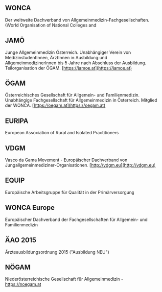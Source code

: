 ## WONCA

Der weltweite Dachverband von Allgemeinmedizin-Fachgesellschaften. \(World Organisation of National Colleges and 

## JAMÖ

Junge Allgemeinmedizin Österreich. Unabhängiger Verein von MedizinstudentInnen, ÄrztInnen in Ausbildung und AllgemeinmedizinerInnen bis 5 Jahre nach Abschluss der Ausbildung. Teilorganisation der ÖGAM. [https://jamoe.at](https://jamoe.at)

## ÖGAM

Österreichisches Gesellschaft für Allgemein- und Familienmedizin. Unabhängige Fachgesellschaft für Allgemeinmedizin in Österreich. Mitglied der WONCA. [https://oegam.at](https://oegam.at)

## EURIPA

European Association of Rural and Isolated Practitioners

## VDGM

Vasco da Gama Movement - Europäischer Dachverband von Jungallgemeinmediziner-Organisationen. [http://vdgm.eu](http://vdgm.eu)

## EQUIP

Europäische Arbeitsgruppe für Qualität in der Primärversorgung

## WONCA Europe

Europäischer Dachverband der Fachgesellschaften für Allgemein- und Familienmedizin

## ÄAO 2015

Ärzteausbildungsordnung 2015 \("Ausbildung NEU"\)

## NÖGAM

Niederösterreichische Gesellschaft für Allgemeinmedizin - https://noegam.at

